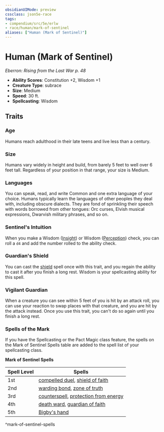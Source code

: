 ```yaml
---
obsidianUIMode: preview
cssclass: json5e-race
tags:
- compendium/src/5e/erlw
- race/human/mark-of-sentinel
aliases: ["Human (Mark of Sentinel)"]
---
```


# Human (Mark of Sentinel)
*Eberron: Rising from the Last War p. 48*

- **Ability Scores**: Constitution +2, Wisdom +1
- **Creature Type**: subrace
- **Size**: Medium
- **Speed**: 30 ft.
- **Spellcasting**: Wisdom


## Traits

### Age

Humans reach adulthood in their late teens and live less than a century.

### Size

Humans vary widely in height and build, from barely 5 feet to well over 6 feet tall. Regardless of your position in that range, your size is Medium.

### Languages

You can speak, read, and write Common and one extra language of your choice. Humans typically learn the languages of other peoples they deal with, including obscure dialects. They are fond of sprinkling their speech with words borrowed from other tongues: Orc curses, Elvish musical expressions, Dwarvish military phrases, and so on.

### Sentinel's Intuition

When you make a Wisdom ([Insight](../../../Rules%20&%20Options/5e%20Rules/skills.md##Insight)) or Wisdom ([Perception](../../../Rules%20&%20Options/5e%20Rules/skills.md##Perception)) check, you can roll a `d4` and add the number rolled to the ability check.

### Guardian's Shield

You can cast the [shield](../../spells/shield.md#) spell once with this trait, and you regain the ability to cast it after you finish a long rest. Wisdom is your spellcasting ability for this spell.

### Vigilant Guardian

When a creature you can see within 5 feet of you is hit by an attack roll, you can use your reaction to swap places with that creature, and you are hit by the attack instead. Once you use this trait, you can't do so again until you finish a long rest.

### Spells of the Mark

If you have the Spellcasting or the Pact Magic class feature, the spells on the Mark of Sentinel Spells table are added to the spell list of your spellcasting class.

**Mark of Sentinel Spells**

| Spell Level | Spells |
|-------------|--------|
| 1st | [compelled duel](../../spells/compelled-duel.md#), [shield of faith](../../spells/shield-of-faith.md#) |
| 2nd | [warding bond](../../spells/warding-bond.md#), [zone of truth](../../spells/zone-of-truth.md#) |
| 3rd | [counterspell](../../spells/counterspell.md#), [protection from energy](../../spells/protection-from-energy.md#) |
| 4th | [death ward](../../spells/death-ward.md#), [guardian of faith](../../spells/guardian-of-faith.md#) |
| 5th | [Bigby's hand](../../spells/bigbys-hand.md#) |
^mark-of-sentinel-spells